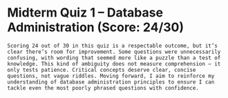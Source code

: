 # Midterm Quiz 1 – Database Administration (Score: 24/30)
`Scoring 24 out of 30 in this quiz is a respectable outcome, but it’s clear there’s room for improvement. Some questions were unnecessarily confusing, with wording that seemed more like a puzzle than a test of knowledge. This kind of ambiguity does not measure comprehension — it only tests patience. Critical concepts deserve clear, concise questions, not vague riddles. Moving forward, I aim to reinforce my understanding of database administration principles to ensure I can tackle even the most poorly phrased questions with confidence.`